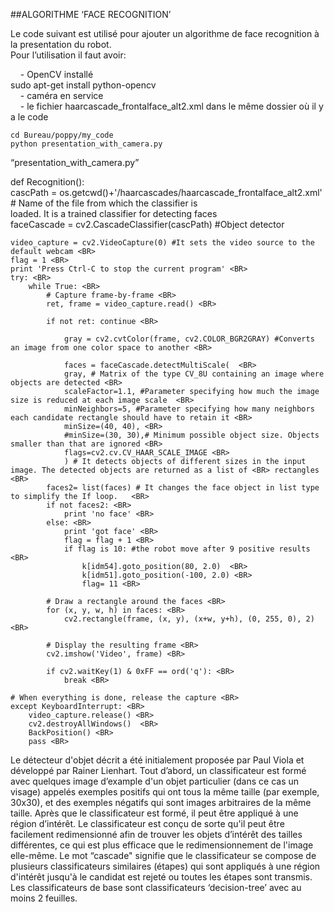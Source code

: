 ##ALGORITHME ‘FACE RECOGNITION’

Le code suivant est utilisé pour ajouter un algorithme de face recognition à la presentation du robot.<BR>
Pour l’utilisation il faut avoir:

&nbsp;&nbsp;&nbsp; - OpenCV installé <BR>
sudo apt-get install python-opencv <BR>
&nbsp;&nbsp;&nbsp; - caméra en service <BR>
&nbsp;&nbsp;&nbsp; - le fichier haarcascade_frontalface_alt2.xml dans le même dossier où il y a le code <BR>

`cd Bureau/poppy/my_code` <BR>
`python presentation_with_camera.py`<BR>

“presentation_with_camera.py”

def Recognition(): <BR>
	cascPath = os.getcwd()+'/haarcascades/haarcascade_frontalface_alt2.xml' # Name of the file from which the classifier is <BR> loaded. It is a trained classifier for detecting faces <BR>
	faceCascade = cv2.CascadeClassifier(cascPath) #Object detector <BR>

	video_capture = cv2.VideoCapture(0) #It sets the video source to the default webcam <BR>
	flag = 1 <BR>
	print 'Press Ctrl-C to stop the current program' <BR>
	try: <BR>
		while True: <BR>
		    # Capture frame-by-frame <BR>
			ret, frame = video_capture.read() <BR>
		
			if not ret: continue <BR>

		    	gray = cv2.cvtColor(frame, cv2.COLOR_BGR2GRAY) #Converts an image from one color space to another <BR>

		    	faces = faceCascade.detectMultiScale(  <BR>
				gray, # Matrix of the type CV_8U containing an image where objects are detected <BR>
				scaleFactor=1.1, #Parameter specifying how much the image size is reduced at each image scale  <BR>
				minNeighbors=5, #Parameter specifying how many neighbors each candidate rectangle should have to retain it <BR>
				minSize=(40, 40), <BR>
				#minSize=(30, 30),# Minimum possible object size. Objects smaller than that are ignored <BR>
				flags=cv2.cv.CV_HAAR_SCALE_IMAGE <BR>
		    	) # It detects objects of different sizes in the input image. The detected objects are returned as a list of <BR> rectangles <BR>
			faces2= list(faces)	# It changes the face object in list type to simplify the If loop.	 <BR>
			if not faces2: <BR>
				print 'no face' <BR>
			else: <BR>
				print 'got face' <BR>
				flag = flag + 1 <BR>
				if flag is 10: #the robot move after 9 positive results <BR>
					k[idm54].goto_position(80, 2.0)  <BR>
					k[idm51].goto_position(-100, 2.0) <BR>
					flag= 11 <BR>

		    # Draw a rectangle around the faces <BR>
			for (x, y, w, h) in faces: <BR>
				cv2.rectangle(frame, (x, y), (x+w, y+h), (0, 255, 0), 2) <BR>

		    # Display the resulting frame <BR>
			cv2.imshow('Video', frame) <BR>

			if cv2.waitKey(1) & 0xFF == ord('q'): <BR>
				break <BR>

	# When everything is done, release the capture <BR>
	except KeyboardInterrupt: <BR>
		video_capture.release() <BR>
		cv2.destroyAllWindows()	 <BR>
		BackPosition() <BR>
		pass <BR>
		
Le détecteur d'objet décrit a été initialement proposée par Paul Viola et développé par Rainer Lienhart.
Tout d’abord, un classificateur est formé avec quelques image d’example d'un objet particulier (dans ce cas un visage) appelés exemples positifs qui ont tous la même taille (par exemple, 30x30), et des exemples négatifs qui sont images arbitraires de la même taille.
Après que le classificateur est formé, il peut être appliqué à une région d’intérêt.
Le classificateur est conçu de sorte qu'il peut être facilement redimensionné afin de trouver les objets d’intérêt des tailles différentes, ce qui est plus efficace que le redimensionnement de l'image elle-même.
Le mot “cascade" signifie que le classificateur se compose de plusieurs classificateurs similaires (étapes) qui sont appliqués à une région d'intérêt jusqu'à le candidat est rejeté ou toutes les étapes sont transmis. Les classificateurs de base sont classificateurs ‘decision-tree’ avec au moins 2 feuilles.

 

